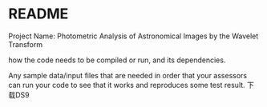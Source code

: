 # README
Project Name: Photometric Analysis of Astronomical Images by the Wavelet Transform

how the code needs to be compiled or run, 
and its dependencies.

Any sample data/input files that are needed in order that your assessors can run your code to see that it works and reproduces some test result.
下载DS9
